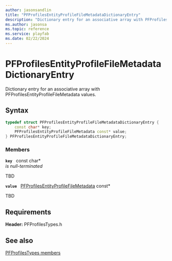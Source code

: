 ```yaml
---
author: jasonsandlin
title: "PFProfilesEntityProfileFileMetadataDictionaryEntry"
description: "Dictionary entry for an associative array with PFProfilesEntityProfileFileMetadata values."
ms.author: jasonsa
ms.topic: reference
ms.service: playfab
ms.date: 02/22/2024
---
```


# PFProfilesEntityProfileFileMetadataDictionaryEntry  

Dictionary entry for an associative array with PFProfilesEntityProfileFileMetadata values.  

## Syntax  
  
```cpp
typedef struct PFProfilesEntityProfileFileMetadataDictionaryEntry {  
    const char* key;  
    PFProfilesEntityProfileFileMetadata const* value;  
} PFProfilesEntityProfileFileMetadataDictionaryEntry;  
```
  
### Members  
  
**`key`** &nbsp; const char*  
*is null-terminated*  
  
TBD  
  
**`value`** &nbsp; [PFProfilesEntityProfileFileMetadata](pfprofilesentityprofilefilemetadata.md) const*  
  
TBD  
  
  
## Requirements  
  
**Header:** PFProfilesTypes.h
  
## See also  
[PFProfilesTypes members](../pfprofilestypes_members.md)  

  
  
